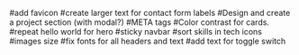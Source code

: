 #add favicon
#create larger text for contact form labels
#Design and create a project section (with modal?)
#META tags
#Color contrast for cards.
#repeat hello world for hero
#sticky navbar
#sort skills in tech icons
#images size
#fix fonts for all headers and text
#add text for toggle switch
